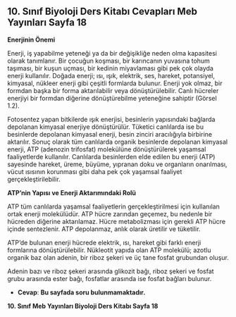 ## 10. Sınıf Biyoloji Ders Kitabı Cevapları Meb Yayınları Sayfa 18

**Enerjinin Önemi**

Enerji, iş yapabilme yeteneği ya da bir değişikliğe neden olma kapasitesi olarak tanımlanır. Bir çocuğun koşması, bir karıncanın yuvasına tohum taşıması, bir kuşun uçması, bir kedinin miyavlaması gibi pek çok olayda enerji kullanılır. Doğada enerji; ısı, ışık, elektrik, ses, hareket, potansiyel, kimyasal, nükleer enerji gibi çeşitli formlarda bulunur. Enerji yok olmaz, bir formdan başka bir forma aktarılabilir veya dönüştürülebilir. Canlı hücreler enerjiyi bir formdan diğerine dönüştürebilme yeteneğine sahiptir (Görsel 1.2).

Fotosentez yapan bitkilerde ışık enerjisi, besinlerin yapısındaki bağlarda depolanan kimyasal enerjiye dönüştürülür. Tüketici canlılarda ise bu besinlerde depolanan kimyasal enerji, besin zinciri aracılığıyla birbirine aktarılır. Sonuç olarak tüm canlılarda organik besinlerde depolanan kimyasal enerji, ATP (adenozin trifosfat) molekülüne dönüştürülerek yaşamsal faaliyetlerde kullanılır. Canlılarda besinlerden elde edilen bu enerji (ATP) sayesinde hareket, üreme, büyüme, yıpranan doku ve organların onarılması, vücut ısısının korunması gibi daha pek çok yaşamsal faaliyet gerçekleştirilebilir.

**ATP’nin Yapısı ve Enerji Aktarımındaki Rolü**

ATP tüm canlılarda yaşamsal faaliyetlerin gerçekleştirilmesi için kullanılan ortak enerji molekülüdür. ATP hücre zarından geçemez, bu nedenle bir hücreden diğerine aktarılamaz. Hücre metabolizması için gerekli ATP hücre içinde sentezlenir. ATP depolanmaz, anlık olarak üretilir ve tüketilir.

ATP’de bulunan enerji hücrede elektrik, ısı, hareket gibi farklı enerji formlarına dönüştürülebilir. Nükleotit yapıda olan ATP molekülü; azotlu organik baz olan adenin, bir riboz şekeri ve üç tane fosfat grubundan oluşur.

Adenin bazı ve riboz şekeri arasında glikozit bağı, riboz şekeri ve fosfat grubu arasında ester bağı, fosfatlar arasında ise fosfat bağları bulunur.

* **Cevap**: **Bu sayfada soru bulunmamaktadır.**

**10. Sınıf Meb Yayınları Biyoloji Ders Kitabı Sayfa 18**